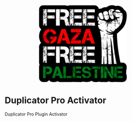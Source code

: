 <p align="center"><img src="https://github.com/wp-activators/.github/blob/main/FreePalestine.png" height="250"></p>

# Duplicator Pro Activator

Duplicator Pro Plugin Activator
